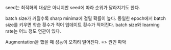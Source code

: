 seed는 최적화의 대상은 아니지만 seed에 따라 순위가 달라지기도 한다.

batch size가 커질수록 sharp minima에 걸릴 확률이 높다. 동일한 epoch에서 batch size를 키우면 학습 횟수가 적어 업데이트 횟수가 적어진다.
batch size와 learning rate는 어느 정도 연관이 있다.

Augmentation을 했을 때 성능이 오히려 떨어진다. => 원인 파악
